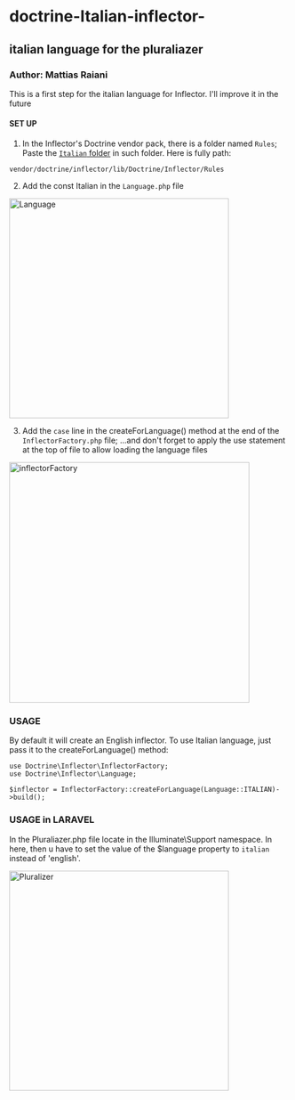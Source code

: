 # doctrine-Italian-inflector-

## italian language for the pluraliazer

### Author: Mattias Raiani

This is a first step for the italian language for Inflector. I'll improve it in the future


#### SET UP
 1. In the Inflector's Doctrine vendor pack, there is a folder named `Rules`; 
  Paste the [`Italian` folder](https://github.com/riettotek/doctrine-Italian-inflector-#:~:text=Commit%20time-,italian,-Italian%20Package) in such folder. Here is fully path:
  ```
  vendor/doctrine/inflector/lib/Doctrine/Inflector/Rules
  ```
2. Add the const Italian in the `Language.php` file 

<img width="395" alt="Language" src="https://user-images.githubusercontent.com/75453324/166954294-d8dab91c-d91a-407d-9144-6c97bb02ec70.png">


3. Add the `case` line in the createForLanguage() method at the end of the `InflectorFactory.php` file;
...and don't forget to apply the use statement at the top of file to allow loading the language files

<img width="432" alt="inflectorFactory" src="https://user-images.githubusercontent.com/75453324/166954301-b3b1896b-cb24-4c9f-a182-c5aaafd04285.png">

### USAGE
By default it will create an English inflector. To use Italian language, just pass it to the createForLanguage() method:
```
use Doctrine\Inflector\InflectorFactory;
use Doctrine\Inflector\Language;

$inflector = InflectorFactory::createForLanguage(Language::ITALIAN)->build();
```
### USAGE in LARAVEL
In the Pluraliazer.php file locate in the Illuminate\Support namespace.
In here, then u have to set the value of the $language property to `italian` instead of 'english'.

<img width="395" alt="Pluralizer" src="https://user-images.githubusercontent.com/75453324/166954350-77b4e8ce-da54-4b10-a65c-7795013558cd.png">
